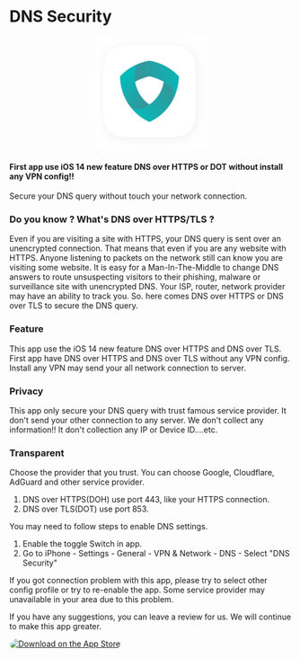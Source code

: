 # DNS Security

<div style="text-align:center"><a href='https://apps.apple.com/us/app/id1533938029'><img src="mac_logo.png" width='200px' style='alignment:center'></a></div>

#### First app use iOS 14 new feature DNS over HTTPS or DOT without install any VPN config!!
Secure your DNS query without touch your network connection.

### Do you know ? What's DNS over HTTPS/TLS ?

Even if you are visiting a site with HTTPS, your DNS query is sent over an unencrypted connection. That means that even if you are any website with HTTPS. Anyone listening to packets on the network still can know you are visiting some website. It is easy for a Man-In-The-Middle to change DNS answers to route unsuspecting visitors to their phishing, malware or surveillance site with unencrypted DNS. Your ISP, router, network provider may have an ability to track you. So. here comes DNS over HTTPS or DNS over TLS to secure the DNS query.

### Feature
This app use the iOS 14 new feature DNS over HTTPS and DNS over TLS. 
First app have DNS over HTTPS and DNS over TLS without any VPN config. Install any VPN may send your all network connection to server.

### Privacy
This app only secure your DNS query with trust famous service provider. It don't send your other connection to any server. We don't collect any information!! It don't collection any IP or Device ID....etc.

### Transparent
Choose the provider that you trust.
You can choose Google, Cloudflare, AdGuard and other service provider.

1. DNS over HTTPS(DOH) use port 443, like your HTTPS connection.
2. DNS over TLS(DOT) use port 853.


You may need to follow steps to enable DNS settings.
1. Enable the toggle Switch in app.
2. Go to iPhone - Settings - General - VPN & Network - DNS - Select "DNS Security"

If you got connection problem with this app, please try to select other config profile or try to re-enable the app. Some service provider may unavailable in your area due to this problem.

If you have any suggestions, you can leave a review for us. We will continue to make this app greater.


<a href="https://apps.apple.com/us/app/id1533938029?itsct=apps_box&amp;itscg=30200" style="display: inline-block; overflow: hidden; border-top-left-radius: 13px; border-top-right-radius: 13px; border-bottom-right-radius: 13px; border-bottom-left-radius: 13px; width: 250px; height: 83px;"><img src="https://tools.applemediaservices.com/api/badges/download-on-the-app-store/black/en-US?size=250x83&amp;releaseDate=1411430400&h=ffc277244dfe9331424b96b71b8ae829" alt="Download on the App Store" style="border-top-left-radius: 13px; border-top-right-radius: 13px; border-bottom-right-radius: 13px; border-bottom-left-radius: 13px; width: 250px; height: 83px;"></a>
